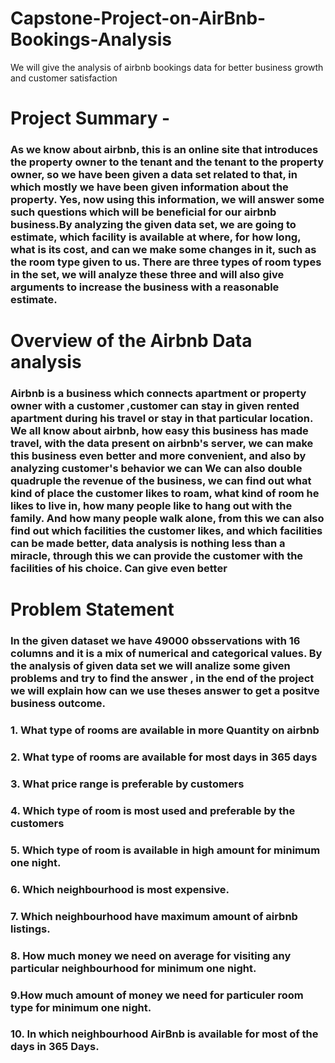 # Capstone-Project-on-AirBnb-Bookings-Analysis
We will give the analysis of airbnb bookings data for better business growth and customer satisfaction


# Project Summary -
### As we know about airbnb, this is an online site that introduces the property owner to the tenant and the tenant to the property owner, so we have been given a data set related to that, in which mostly we have been given information about the property. Yes, now using this information, we will answer some such questions which will be beneficial for our airbnb business.By analyzing the given data set, we are going to estimate, which facility is available at where, for how long, what is its cost, and can we make some changes in it, such as the room type given to us. There are three types of room types in the set, we will analyze these three and will also give arguments to increase the business with a reasonable estimate.

# Overview of the Airbnb Data analysis
### Airbnb is a business which connects apartment or property owner with a customer ,customer can stay in given rented apartment during his travel or stay in that particular location. We all know about airbnb, how easy this business has made travel, with the data present on airbnb's server, we can make this business even better and more convenient, and also by analyzing customer's behavior we can We can also double quadruple the revenue of the business, we can find out what kind of place the customer likes to roam, what kind of room he likes to live in, how many people like to hang out with the family. And how many people walk alone, from this we can also find out which facilities the customer likes, and which facilities can be made better, data analysis is nothing less than a miracle, through this we can provide the customer with the facilities of his choice. Can give even better​

# Problem Statement
### In the given dataset we have 49000 obsservations with 16 columns and it is a mix of numerical and categorical values. By the analysis of given data set we will analize some given problems and try to find the answer , in the end of the project we will explain how can we use theses answer to get a positve business outcome.

### 1. What type of rooms are available in more Quantity on airbnb​

### 2. What type of rooms are available for most days in 365 days​

### 3. What price range is preferable by customers​

### 4. Which type of room is most used and preferable by the customers​

### 5. Which type of room is available in high amount for minimum one night.​

### 6. Which neighbourhood is most expensive.​

### 7. Which neighbourhood have maximum amount of airbnb listings.​

### 8. How much money we need on average for visiting any particular neighbourhood for minimum one night.​

### 9.How much amount of money we need for particuler room type for minimum one night.

### 10. In which neighbourhood AirBnb is available for most of the days in 365 Days.

